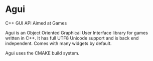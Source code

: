 Agui
====

C++ GUI API Aimed at Games

Agui is an Object Oriented Graphical User Interface library for games written in C++. It has full UTF8 Unicode support and is back end independent. Comes with many widgets by default. 

Agui uses the CMAKE build system.
